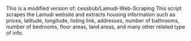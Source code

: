 This is a modified version of: cessbub/Lamudi-Web-Scraping
This script scrapes the Lamudi website and extracts housing information such as prices, latitude, longitude, listing link, addresses, number of bathrooms, number of bedrooms, floor areas, land areas, and many other related type of info. 
